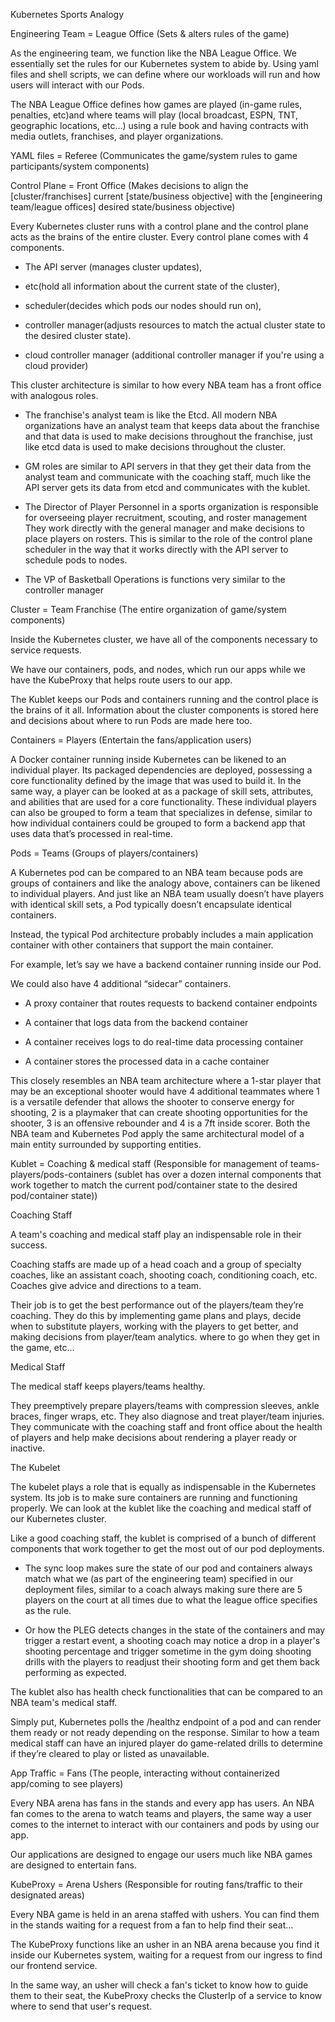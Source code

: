 Kubernetes Sports Analogy

Engineering Team = League Office (Sets & alters rules of the game)

As the engineering team, we function like the NBA League Office. We essentially set the rules for our Kubernetes system to abide by. Using yaml files and shell scripts, we can define where our workloads will run and how users will interact with our Pods.

The NBA League Office defines how games are played (in-game rules, penalties, etc)and where teams will play (local broadcast, ESPN, TNT, geographic locations, etc…) using a rule book and having contracts with media outlets, franchises, and player organizations.


YAML files = Referee (Communicates the game/system rules to game participants/system components)


Control Plane = Front Office (Makes decisions to align the [cluster/franchises] current [state/business objective] with the [engineering team/league offices] desired state/business objective)

Every Kubernetes cluster runs with a control plane and the control plane acts as the brains of the entire cluster. Every control plane comes with 4 components.

- The API server (manages cluster updates),

- etc(hold all information about the current state of the cluster),

- scheduler(decides which pods our nodes should run on),

- controller manager(adjusts resources to match the actual cluster state to the desired cluster state).

- cloud controller manager (additional controller manager if you're using a cloud provider)

This cluster architecture is similar to how every NBA team has a front office with analogous roles.

- The franchise's analyst team is like the Etcd. All modern NBA organizations have an analyst team that keeps data about the franchise and that data is used to make decisions throughout the franchise, just like etcd data is used to make decisions throughout the cluster.

- GM roles are similar to API servers in that they get their data from the analyst team and communicate with the coaching staff, much like the API server gets its data from etcd and communicates with the kublet.

- The Director of Player Personnel in a sports organization is responsible for overseeing player recruitment, scouting, and roster management They work directly with the general manager and make decisions to place players on rosters. This is similar to the role of the control plane scheduler in the way that it works directly with the API server to schedule pods to nodes.

- The VP of Basketball Operations is functions very similar to the controller manager


Cluster = Team Franchise (The entire organization of game/system components)

Inside the Kubernetes cluster, we have all of the components necessary to service requests.

We have our containers, pods, and nodes, which run our apps while we have the KubeProxy that helps route users to our app.

The Kublet keeps our Pods and containers running and the control place is the brains of it all. Information about the cluster components is stored here and decisions about where to run Pods are made here too.


Containers = Players (Entertain the fans/application users)

A Docker container running inside Kubernetes can be likened to an individual player. Its packaged dependencies are deployed, possessing a core functionality defined by the image that was used to build it. In the same way, a player can be looked at as a package of skill sets, attributes, and abilities that are used for a core functionality. These individual players can also be grouped to form a team that specializes in defense, similar to how individual containers could be grouped to form a backend app that uses data that’s processed in real-time.


Pods = Teams (Groups of players/containers)

A Kubernetes pod can be compared to an NBA team because pods are groups of containers and like the analogy above, containers can be likened to individual players. And just like an NBA team usually doesn’t have players with identical skill sets, a Pod typically doesn’t encapsulate identical containers.

Instead, the typical Pod architecture probably includes a main application container with other containers that support the main container.

For example, let’s say we have a backend container running inside our Pod.

We could also have 4 additional “sidecar” containers.

- A proxy container that routes requests to backend container endpoints

- A container that logs data from the backend container

- A container receives logs to do real-time data processing container

- A container stores the processed data in a cache container

This closely resembles an NBA team architecture where a 1-star player that may be an exceptional shooter would have 4 additional teammates where 1 is a versatile defender that allows the shooter to conserve energy for shooting, 2 is a playmaker that can create shooting opportunities for the shooter, 3 is an offensive rebounder and 4 is a 7ft inside scorer. Both the NBA team and Kubernetes Pod apply the same architectural model of a main entity surrounded by supporting entities.


Kublet = Coaching & medical staff (Responsible for management of teams-players/pods-containers (sublet has over a dozen internal components that work together to match the current pod/container state to the desired pod/container state))

Coaching Staff

A team's coaching and medical staff play an indispensable role in their success.

Coaching staffs are made up of a head coach and a group of specialty coaches, like an assistant coach, shooting coach, conditioning coach, etc. Coaches give advice and directions to a team.

Their job is to get the best performance out of the players/team they’re coaching. They do this by implementing game plans and plays, decide when to substitute players, working with the players to get better, and making decisions from player/team analytics. where to go when they get in the game, etc...

Medical Staff

The medical staff keeps players/teams healthy.

They preemptively prepare players/teams with compression sleeves, ankle braces, finger wraps, etc. They also diagnose and treat player/team injuries. They communicate with the coaching staff and front office about the health of players and help make decisions about rendering a player ready or inactive.

The Kubelet

The kubelet plays a role that is equally as indispensable in the Kubernetes system. Its job is to make sure containers are running and functioning properly. We can look at the kublet like the coaching and medical staff of our Kubernetes cluster.

Like a good coaching staff, the kublet is comprised of a bunch of different components that work together to get the most out of our pod deployments.

- The sync loop makes sure the state of our pod and containers always match what we (as part of the engineering team) specified in our deployment files, similar to a coach always making sure there are 5 players on the court at all times due to what the league office specifies as the rule.

- Or how the PLEG detects changes in the state of the containers and may trigger a restart event, a shooting coach may notice a drop in a player's shooting percentage and trigger sometime in the gym doing shooting drills with the players to readjust their shooting form and get them back performing as expected.

The kublet also has health check functionalities that can be compared to an NBA team's medical staff.

Simply put, Kubernetes polls the /healthz endpoint of a pod and can render them ready or not ready depending on the response. Similar to how a team medical staff can have an injured player do game-related drills to determine if they’re cleared to play or listed as unavailable.


App Traffic = Fans (The people, interacting without containerized app/coming to see players)

Every NBA arena has fans in the stands and every app has users. An NBA fan comes to the arena to watch teams and players, the same way a user comes to the internet to interact with our containers and pods by using our app.

Our applications are designed to engage our users much like NBA games are designed to entertain fans.


KubeProxy = Arena Ushers (Responsible for routing fans/traffic to their designated areas)

Every NBA game is held in an arena staffed with ushers. You can find them in the stands waiting for a request from a fan to help find their seat…

The KubeProxy functions like an usher in an NBA arena because you find it inside our Kubernetes system, waiting for a request from our ingress to find our frontend service.

In the same way, an usher will check a fan's ticket to know how to guide them to their seat, the KubeProxy checks the ClusterIp of a service to know where to send that user's request.
